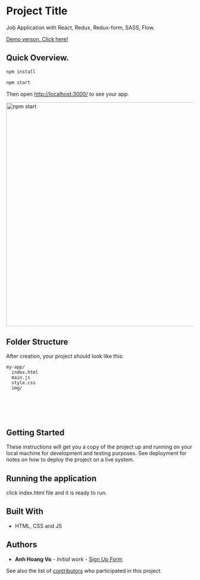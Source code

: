 # Project Title

Job Application with React, Redux, Redux-form, SASS, Flow.

[Demo verson. Click here!](https://http://anhvo-filling-form.surge.sh/)


## Quick Overview.


```sh
npm install

npm start
```

Then open [http://localhost:3000/](http://localhost:3000/) to see your app.<br>

<img src='https://i.imgur.com/ySAVuyj.png' width='600' alt='npm start'>

## Folder Structure

After creation, your project should look like this:

```
my-app/
  index.html
  main.js
  style.css
  img/

  
  
    


```

## Getting Started

These instructions will get you a copy of the project up and running on your local machine for development and testing purposes. See deployment for notes on how to deploy the project on a live system.



## Running the application

click index.html file and it is ready to run.

## Built With

* HTML, CSS and JS



## Authors

* **Anh Hoang Vo** - *Initial work* - [Sign Up Form](https://github.com/anhvo28/job-application-js)

See also the list of [contributors](https://github.com/anhvo28/job-application-js/contributors) who participated in this project.